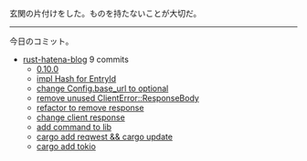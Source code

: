 玄関の片付けをした。ものを持たないことが大切だ。

---

今日のコミット。

- [rust-hatena-blog](https://github.com/bouzuya/rust-hatena-blog) 9 commits
  - [0.10.0](https://github.com/bouzuya/rust-hatena-blog/commit/ddec1ef8472143a96db886b4f714965690d327d3)
  - [impl Hash for EntryId](https://github.com/bouzuya/rust-hatena-blog/commit/3aff276e7a004df9a1424d51a965661bb1c677e1)
  - [change Config.base_url to optional](https://github.com/bouzuya/rust-hatena-blog/commit/81c36875a1ff55761f9cbaa170b7df057195beeb)
  - [remove unused ClientError::ResponseBody](https://github.com/bouzuya/rust-hatena-blog/commit/08281b7ca2d15a78f9a16cb389f16b93c0a512fa)
  - [refactor to remove response](https://github.com/bouzuya/rust-hatena-blog/commit/27da3fa7cd5d70d5a3846317d44c28b1b8b66699)
  - [change client response](https://github.com/bouzuya/rust-hatena-blog/commit/705dff93d318c35dec31d853a97220c2fcc114e1)
  - [add command to lib](https://github.com/bouzuya/rust-hatena-blog/commit/ebd84e139468ac5aeb68a0a6279a7f0cbdb7ad6c)
  - [cargo add reqwest && cargo update](https://github.com/bouzuya/rust-hatena-blog/commit/96d8606028d92b7a87bc3923dd289e621e1bd3b2)
  - [cargo add tokio](https://github.com/bouzuya/rust-hatena-blog/commit/c1bcbed782d861e38a63da917461f7b7d4324c99)
